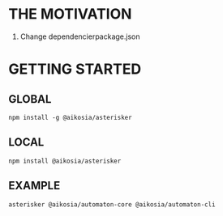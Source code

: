 # THE MOTIVATION

1. Change dependencierpackage.json

# GETTING STARTED

## GLOBAL

```
npm install -g @aikosia/asterisker
```

## LOCAL 

```
npm install @aikosia/asterisker
```

## EXAMPLE

```
asterisker @aikosia/automaton-core @aikosia/automaton-cli
```


